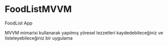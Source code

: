 # FoodListMVVM
FoodList App

MVVM mimarisi kullanarak yapılmış yöresel lezzetleri kaydedebileceğiniz ve listeleyebileceğiniz bir uygulama
